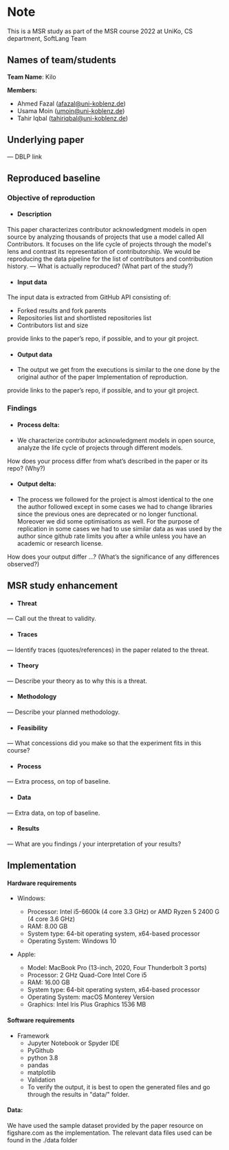 <h1> Note </h1>

This is a MSR study as part of the MSR course 2022 at UniKo, CS department, SoftLang Team

<h2> Names of team/students </h2>

**Team Name**: Kilo

**Members:**

  * Ahmed Fazal (afazal@uni-koblenz.de)
  * Usama Moin (umoin@uni-koblenz.de)
  * Tahir Iqbal (tahiriqbal@uni-koblenz.de)

<h2> Underlying paper </h2>

— DBLP link

<h2> Reproduced baseline  </h2>

### Objective of reproduction 
 
* #### Description
    
This paper characterizes contributor acknowledgment models in open source by analyzing thousands of projects that use a model called All Contributors. It focuses on the life cycle of projects through the model's lens and contrast its representation of contributorship. We would be reproducing the data pipeline for the list of contributors and contribution history.
  — What is actually reproduced? (What part of the study?)
  
* #### Input data

The input data is extracted from GitHub API consisting of:

- Forked results and fork parents
- Repositories list and shortlisted repositories list
- Contributors list and size

provide links to the paper’s repo, if possible, and to your git project.

* #### Output data


- The output we get from the executions is similar to the one done by the original author of the paper
Implementation of reproduction.

provide links to the paper’s repo, if possible, and to your git project.

<h3> Findings </h3> 
 
* #### Process delta:

- We characterize contributor acknowledgment models in open source, analyze the life cycle of projects through different models.

How does your process differ from what’s described in the paper or its repo? (Why?)

* #### Output delta:

- The process we followed for the project is almost identical to the one the author followed except in some cases we had to change libraries since the previous ones are deprecated or no longer functional. Moreover we did some optimisations as well. For the purpose of replication in some cases we had to use similar data as was used by the author since github rate limits you after a while unless you have an academic or research license.

How does your output differ …? (What’s the significance of any differences observed?)

<h2> MSR study enhancement </h2>

* #### Threat 
— Call out the threat to validity.

* #### Traces 
— Identify traces (quotes/references) in the paper related to the threat.

* #### Theory 
— Describe your theory as to why this is a threat.

* ####  Methodology 
— Describe your planned methodology.

* #### Feasibility 
— What concessions did you make so that the experiment fits in this course?

* #### Process 
— Extra process, on top of baseline.

* #### Data 
— Extra data, on top of baseline.

* #### Results 
— What are you findings / your interpretation of your results?


<h2> Implementation  </h2>

 #### Hardware requirements 

* Windows:

    - Processor: Intel i5-6600k (4 core 3.3 GHz) or AMD Ryzen 5 2400 G (4 core 3.6 GHz)
    - RAM: 8.00 GB
    - System type: 64-bit operating system, x64-based processor
    - Operating System: Windows 10

* Apple:

    - Model: MacBook Pro (13-inch, 2020, Four Thunderbolt 3 ports)
    - Processor: 2 GHz Quad-Core Intel Core i5
    - RAM: 16.00 GB
    - System type: 64-bit operating system, x64-based processor
    - Operating System: macOS Monterey Version
    - Graphics: Intel Iris Plus Graphics 1536 MB
       


#### Software requirements 

* Framework
  - Jupyter Notebook or Spyder IDE
  - PyGithub
  - python 3.8
  - pandas
  - matplotlib
  - Validation
  - To verify the output, it is best to open the generated files and go through the results in "data/" folder.

#### Data: 
We have used the sample dataset provided by the paper resource on figshare.com as the implementation. The relevant data files used can be found in the ./data folder







